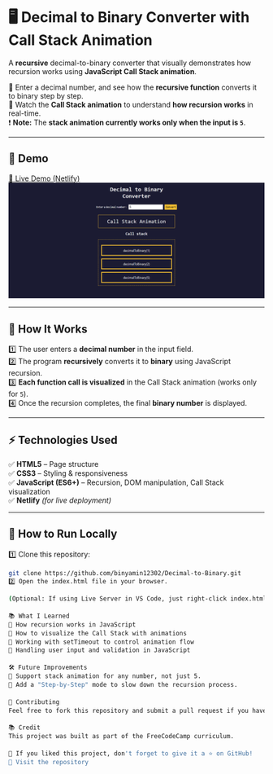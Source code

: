 # 🖥️ Decimal to Binary Converter with Call Stack Animation

A **recursive** decimal-to-binary converter that visually demonstrates how recursion works using **JavaScript Call Stack animation**.

🔹 Enter a decimal number, and see how the **recursive function** converts it to binary step by step.  
🔹 Watch the **Call Stack animation** to understand **how recursion works** in real-time.  
❗ **Note:** The **stack animation currently works only when the input is `5`**.

---

## 📸 **Demo**
[🔗 Live Demo (Netlify)](https://dapper-brioche-d4a319.netlify.app/) 
![Binary Animation](screenshot.png)

---

## 🎯 **How It Works**
1️⃣ The user enters a **decimal number** in the input field.  
2️⃣ The program **recursively** converts it to **binary** using JavaScript recursion.  
3️⃣ **Each function call is visualized** in the Call Stack animation (works only for `5`).  
4️⃣ Once the recursion completes, the final **binary number** is displayed.  

---

## ⚡ **Technologies Used**
✅ **HTML5** – Page structure  
✅ **CSS3** – Styling & responsiveness  
✅ **JavaScript (ES6+)** – Recursion, DOM manipulation, Call Stack visualization  
✅ **Netlify** *(for live deployment)*  

---

## 🚀 **How to Run Locally**
1️⃣ Clone this repository:
```sh
git clone https://github.com/binyamin12302/Decimal-to-Binary.git
2️⃣ Open the index.html file in your browser.

(Optional: If using Live Server in VS Code, just right-click index.html and select "Open with Live Server")

📚 What I Learned
🔹 How recursion works in JavaScript
🔹 How to visualize the Call Stack with animations
🔹 Working with setTimeout to control animation flow
🔹 Handling user input and validation in JavaScript

🛠️ Future Improvements
📌 Support stack animation for any number, not just 5.
📌 Add a "Step-by-Step" mode to slow down the recursion process.

🤝 Contributing
Feel free to fork this repository and submit a pull request if you have improvements! 🚀

📚 Credit
This project was built as part of the FreeCodeCamp curriculum.

🎯 If you liked this project, don't forget to give it a ⭐ on GitHub!
🔗 Visit the repository

